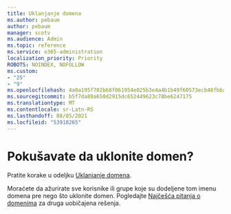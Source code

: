 ```yaml
---
title: Uklanjanje domena
ms.author: pebaum
author: pebaum
manager: scotv
ms.audience: Admin
ms.topic: reference
ms.service: o365-administration
localization_priority: Priority
ROBOTS: NOINDEX, NOFOLLOW
ms.custom:
- "25"
- "9"
ms.openlocfilehash: 4a0a195f702b68f061954e025b3e4a4b1b49f60573ecb48fbbaaa6920a58f3f3
ms.sourcegitcommit: b5f7da89a650d2915dc652449623c78be6247175
ms.translationtype: MT
ms.contentlocale: sr-Latn-RS
ms.lasthandoff: 08/05/2021
ms.locfileid: "53918265"
---
```

# <a name="trying-to-remove-your-domain"></a>Pokušavate da uklonite domen?

Pratite korake u odeljku [Uklanjanje domena](/microsoft-365/admin/get-help-with-domains/remove-a-domain).
  
Moraćete da ažurirate sve korisnike ili grupe koje su dodeljene tom imenu domena pre nego što uklonite domen. Pogledajte [Najčešća pitanja o domenima](/microsoft-365/admin/setup/domains-faq) za druga uobičajena rešenja.
  